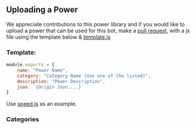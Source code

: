## Uploading a Power
We appreciate contributions to this power library and if you would like to upload a power that can be used for this bot, make a [pull request](https://github.com/Exzotic5485/OriginCreator-Powers/pulls), with a js file using the template below & [template.js](https://github.com/Exzotic5485/OriginCreator-Powers/blob/main/template.js)

### Template:
```js
module.exports = {
    name: "Power Name",
    category: "Category Name (Use one of the listed)",
    description: "Power Description",
    json: `{Origin Json....}`
}
```
Use [speed.js](https://github.com/Exzotic5485/OriginCreator-Powers/blob/main/speed.js) as an example.

### Categories
